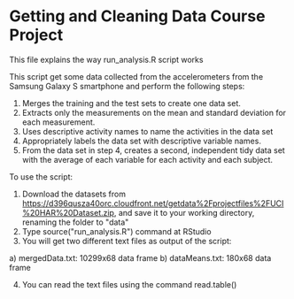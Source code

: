# Getting and Cleaning Data Course Project
This file explains the way run_analysis.R script works

This script get some data collected from the accelerometers from the Samsung Galaxy S smartphone and perform the following steps:

1. Merges the training and the test sets to create one data set.
2. Extracts only the measurements on the mean and standard deviation for each measurement. 
3. Uses descriptive activity names to name the activities in the data set
4. Appropriately labels the data set with descriptive variable names. 
5. From the data set in step 4, creates a second, independent tidy data set with the average of each variable for each activity and each subject.

To use the script:

1. Download the datasets from https://d396qusza40orc.cloudfront.net/getdata%2Fprojectfiles%2FUCI%20HAR%20Dataset.zip, and save it to your working directory, renaming the folder to "data"
2. Type source("run_analysis.R") command at RStudio 
3. You will get two different text files as output of the script:

a) mergedData.txt: 10299x68 data frame
b) dataMeans.txt: 180x68 data frame

4. You can read the text files using the command read.table()
